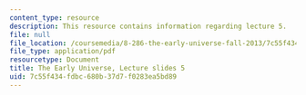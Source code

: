 ```yaml
---
content_type: resource
description: This resource contains information regarding lecture 5.
file: null
file_location: /coursemedia/8-286-the-early-universe-fall-2013/7c55f434fdbc680b37d7f0283ea5bd89_MIT8_286F13_lec05.pdf
file_type: application/pdf
resourcetype: Document
title: The Early Universe, Lecture slides 5
uid: 7c55f434-fdbc-680b-37d7-f0283ea5bd89
---
```

